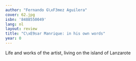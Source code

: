 ```yaml
---
author: "Fernando G\xF3mez Aguilera"
cover: 62.jpg
isbn: '8488550049'
lang: nl
layout: review
title: "C\xE9sar Manrique: in his own words"
year: 0
---
```

Life and works  of the artist, living on the island of Lanzarote
